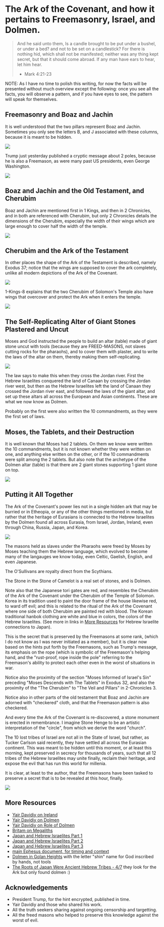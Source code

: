 # The Ark of the Covenant, and how it pertains to Freemasonry, Israel, and Dolmen.

> And he said unto them, Is a candle brought to be put under a bushel, or under
> a bed? and not to be set on a candlestick? For there is nothing hid, which
> shall not be manifested; neither was any thing kept secret, but that it
> should come abroad. If any man have ears to hear, let him hear.
> - Mark 4:21-23

NOTE: As I have no time to polish this writing, for now the facts will be
presented without much overview except the following: once you see all the
facts, you will observe a pattern, and if you have eyes to see, the pattern
will speak for themselves.

## Freemasonry and Boaz and Jachin

It is well understood that the two pillars represent Boaz and Jachin. Sometimes
you only see the letters B, and J associated with these columns, because it is
meant to be hidden.

<img src="./images/freemasonry-boaz-and-jachin.gif"/>

Trump just yesterday published a cryptic message about 2 poles, because he is
also a Freemason, as were many past US presidents, even George Washington.

<img src="./images/trump_jachin_boaz.jpg"/>

## Boaz and Jachin and the Old Testament, and Cherubim

Boaz and Jachin are mentioned first in 1 Kings, and then in 2 Chronicles, and
in both are referenced with Cherubim, but only 2 Chronicles details the
dimensions of the Cherubim, especially the width of their wings which are large
enough to cover half the width of the temple.

<img src="./images/2-chronicles-3.png"/>

## Cherubim and the Ark of the Testament

In other places the shape of the Ark of the Testament is described, namely
Exodus 37; notice that the wings are supposed to cover the ark completely,
unlike all modern depictions of the Ark of the Covenant.

<img src="./images/exodus-37.png"/>

1-Kings-8 explains that the two Cherubim of Solomon's Temple also have wings
that overcover and protect the Ark when it enters the temple.

<img src="./images/1-kings-8.png"/>


## The Self-Replicating Alter of Giant Stones Plastered and Uncut

Moses and God instructed the people to build an altar (table) made of giant
stone uncut with tools (because they are FREED-MASONS, not slaves cutting rocks
for the pharaohs), and to cover them with plaster, and to write the laws of the
altar on them, thereby making them self-replicating.

<img src="./images/deuteronomy-27.png"/>

The law says to make this when they cross the Jordan river. First the Hebrew
Israelites conquered the land of Canaan by crossing the Jordan river west, but
then as the Hebrew Israelites left the land of Canaan they crossed the Jordan
river east, and followed the laws of the giant altar, and set up these altars
all across the European and Asian continents. These are what we now know as
Dolmen.

Probably on the first were also written the 10 commandments, as they were the 
first set of laws.

## Moses, the Tablets, and their Destruction

It is well known that Moses had 2 tablets. On them we know were written the 10
commandments, but it is not known whether they were written on one, and
anything else written on the other, or if the 10 commandments were split among
the 2 tablets. But also note that the archetype of the Dolmen altar (table) is
that there are 2 giant stones supporting 1 giant stone on top. 

<img src="./images/exodus-32.png"/>

## Putting it All Together

The Ark of the Covenant's power lies not in a single hidden ark that may be
burried or in Etheopia, or any of the other things mentioned in media, but
rather that the heritage of Eurasians is connected to the Hebrew Israelites by
the Dolmen found all across Eurasia, from Israel, Jordan, Ireland, even through
China, Russia, Japan, and Korea.

<img src="./images/dolmen-examples.jpg"/>

The masons held as slaves under the Pharaohs were freed by Moses by Moses
teaching them the Hebrew language, which evolved to become many of the
langauges we know today, even Celtic, Gaelish, English, and even Japanese.

The O'Sullivans are royalty direct from the Scythians.

The Stone in the Stone of Camelot is a real set of stones, and is Dolmen.

Note also that the Japanese tori gates are red, and resembles the Cherubim of
the Ark of the Covenant under the Cherubim of the Temple of Solomon. Korea in
its tradition used to paint the door frame of the house likewise red, to ward
off evil; and this is related to the ritual of the Ark of the Covenant where
one side of both Cherubim are painted red with blood. The Korean traditional
hanbok clothing are white and blue in colors, the colors of the Hebrew
Israelites. (See more in links in [More Resources](#more-resources) for Hebrew
Israelite connections to Japan).

This is the secret that is preserved by the Freemasons at some rank, (which I
do not know as I was never initiated as a member), but it is clear now based on
the hints put forth by the Freemasons, such as Trump's message, its emphasis on
the rope (which is symbolic of the Freemason's helping hand, and the
"rust-proof, rope inside the pole" referring to the Freemason's ability to
protect each other even in the worst of situations in war.

Notice also the proximity of the section "Moses Informed of Israel's Sin"
preceding "Moses Descends with The Tablets" in Exodus 32, and also the
proximity of the "The Cherubim" to "The Veil and Pillars" in 2-Chronicles 3.

Notice also in other parts of the old testament that Boaz and Jachin are
adorned with "checkered" cloth, and that the Freemason pattern is also
checkered.

And every time the Ark of the Covenant is re-discovered, a stone monument is
erected in remembrance. I imagine Stone Henge to be an artistic interpretation
of the "circle", from which we derive the word "church".

The 10 lost tribes of Israel are not all in the State of Israel, but rather, as
Tucker Carlson said recently, they have settled all across the Eurasian
continent. This was meant to be hidden until this moment, or at least this
morning, kept preserved in secrecy for thousands of years, such that all 12
tribes of the Hebrew Israelites may unite finally, reclaim their heritage, and
expose the evil that has run this world for millenia.

It is clear, at least to the author, that the Freemasons have been tasked to
preserve a secret that is to be revealed at this hour, finally.

<img src="./images/follow-the-white-rabbit.jpg"/>

## More Resources

 * [Yair Davidiy on Ireland](https://hebrewnations.com/articles/megaliths/ireland.html)
 * [Yair Davidiy on Dolmen](https://hebrewnations.com/articles/bible-codes/codesdolmen.html)
 * [Yair Davidiy on Role of Dolmen](https://hebrewnations.com/articles/biblical-proof/attributes/roledolmen.html)
 * [Britam on Megaliths](https://britam.org/megalithic.html)
 * [Japan and Hebrew Israelites Part 1](https://www.youtube.com/watch?v=yhlkuGwEecY)
 * [Japan and Hebrew Israelites Part 2](https://www.youtube.com/watch?v=hw59ryraJ90)
 * [Japan and Hebrew Israelites Part 3](https://www.youtube.com/watch?v=Pt5oHPNuLh0)
 * [main Ephesus document, for timing and context](./README.md)
 * [Dolmen in Golan Heights](https://www.ancient-origins.net/news-history-archaeology/4000-year-old-mysterious-megalithic-tomb-discovered-golan-007662) with the letter "shin" name for God inscribed by hands, not tools
 * [The Roots of Japan Were Ancient Hebrew Tribes - 4/7](https://www.youtube.com/watch?v=kMLkJF4RLlY) they look for the Ark but only found dolmen :)

## Acknowledgements

 * President Trump, for the hint encrypted, published in time.
 * Yair Davidiy and those who shared his work.
 * All the truth seekers sharing against ongoing censorship and targetting.
 * All the freed masons who helped to preserve this knowledge against the worst of evil.

